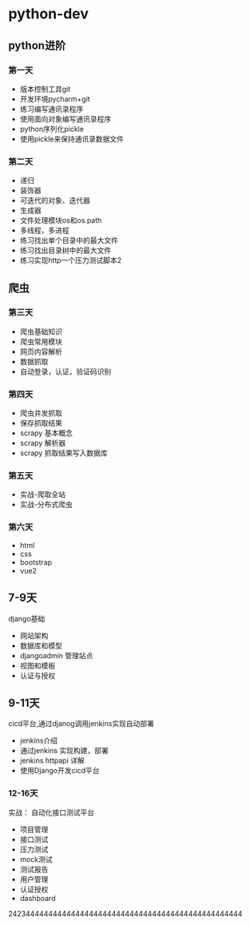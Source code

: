 # python-dev
## python进阶
### 第一天
* 版本控制工具git
* 开发环境pycharm+git
* 练习编写通讯录程序
* 使用面向对象编写通讯录程序
* python序列化pickle
* 使用pickle来保持通讯录数据文件


### 第二天
* 递归
* 装饰器
* 可迭代的对象、迭代器
* 生成器
* 文件处理模块os和os.path
* 多线程，多进程
* 练习找出单个目录中的最大文件
* 练习找出目录树中的最大文件
* 练习实现http一个压力测试脚本2

## 爬虫
### 第三天
* 爬虫基础知识
* 爬虫常用模块
* 网页内容解析
* 数据抓取
* 自动登录，认证，验证码识别


### 第四天
* 爬虫并发抓取
* 保存抓取结果
* scrapy 基本概念
* scrapy 解析器
* scrapy 抓取结果写入数据库

### 第五天
* 实战-爬取全站
* 实战-分布式爬虫

### 第六天
* html
* css
* bootstrap
* vue2

## 7-9天
django基础
* 网站架构
* 数据库和模型
* djangoadmin 管理站点
* 视图和模板
* 认证与授权

## 9-11天
cicd平台,通过djanog调用jenkins实现自动部署
* jenkins介绍
* 通过jenkins 实现构建，部署
* jenkins httpapi 详解
* 使用Django开发cicd平台


### 12-16天
实战： 自动化接口测试平台

* 项目管理
* 接口测试
* 压力测试
* mock测试
* 测试报告
* 用户管理
* 认证授权
* dashboard














2423444444444444444444444444444444444444444444444444
